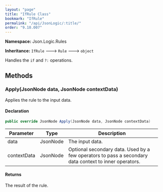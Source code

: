 ```yaml
---
layout: "page"
title: "IfRule Class"
bookmark: "IfRule"
permalink: "/api/JsonLogic/:title/"
order: "9.10.007"
---
```

**Namespace:** Json.Logic.Rules

**Inheritance:**
`IfRule`
 🡒 
`Rule`
 🡒 
`object`

Handles the `if` and `?:` operations.

## Methods

### Apply(JsonNode data, JsonNode contextData)

Applies the rule to the input data.

#### Declaration

```c#
public override JsonNode Apply(JsonNode data, JsonNode contextData)
```

| Parameter | Type | Description |
|---|---|---|
| data | JsonNode | The input data. |
| contextData | JsonNode | Optional secondary data.  Used by a few operators to pass a secondary<br>    data context to inner operators. |


#### Returns

The result of the rule.

